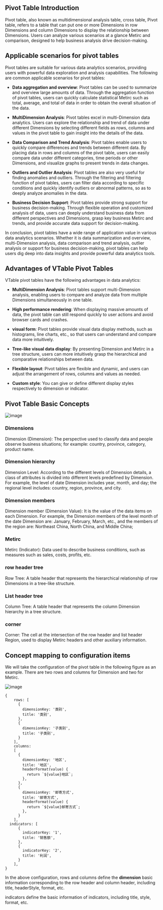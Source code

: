 ## Pivot Table Introduction

Pivot table, also known as multidimensional analysis table, cross table, Pivot table, refers to a table that can put one or more Dimensions in row Dimensions and column Dimensions to display the relationship between Dimensions. Users can analyze various scenarios at a glance Metirc and comparison, designed to help business analysis drive decision-making.

## Applicable scenarios for pivot tables

Pivot tables are suitable for various data analytics scenarios, providing users with powerful data exploration and analysis capabilities. The following are common applicable scenarios for pivot tables:

*   **Data aggregation and overview**: Pivot tables can be used to summarize and overview large amounts of data. Through the aggregation function of pivot tables, users can quickly calculate statistical Metirc such as total, average, and total of data in order to obtain the overall situation of the data.

*   **MultiDimension Analysis**: Pivot tables excel in multi-Dimension data analytics. Users can explore the relationship and trend of data under different Dimensions by selecting different fields as rows, columns and values in the pivot table to gain insight into the details of the data.

*   **Data Comparison and Trend Analysis**: Pivot tables enable users to quickly compare differences and trends between different data. By placing data in rows and columns of the pivot table, users can easily compare data under different categories, time periods or other Dimensions, and visualize graphs to present trends in data changes.

*   **Outliers and Outlier Analysis**: Pivot tables are also very useful for finding anomalies and outliers. Through the filtering and filtering function of pivot tables, users can filter data according to specific conditions and quickly identify outliers or abnormal patterns, so as to deeply analyze anomalies in the data.

*   **Business Decision Support**: Pivot tables provide strong support for business decision-making. Through flexible operation and customized analysis of data, users can deeply understand business data from different perspectives and Dimensions, grasp key business Metirc and trends, and provide accurate data support for decision-making.

In conclusion, pivot tables have a wide range of application value in various data analytics scenarios. Whether it is data summarization and overview, multi-Dimension analysis, data comparison and trend analysis, outlier analysis or support for business decision-making, pivot tables can help users dig deep into data insights and provide powerful data analytics tools.

## Advantages of VTable Pivot Tables

VTable pivot tables have the following advantages in data analytics:

*   **MultiDimension Analysis**: Pivot tables support multi-Dimension analysis, enabling users to compare and analyze data from multiple Dimensions simultaneously in one table.

*   **High performance rendering**: When displaying massive amounts of data, the pivot table can still respond quickly to user actions and avoid browser cards and crashes.

*   **visual form**: Pivot tables provide visual data display methods, such as histograms, line charts, etc., so that users can understand and compare data more intuitively.

*   **Tree-like visual data display**: By presenting Dimension and Metirc in a tree structure, users can more intuitively grasp the hierarchical and comparative relationships between data.

*   **Flexible layout**: Pivot tables are flexible and dynamic, and users can adjust the arrangement of rows, columns and values as needed.

*   **Custom style**: You can give or define different display styles respectively to dimension or indicator.

## Pivot Table Basic Concepts

![image](https://lf9-dp-fe-cms-tos.byteorg.com/obj/bit-cloud/4f62a673241122408f7245401.png)

### Dimensions

Dimension (Dimension): The perspective used to classify data and people observe business situations; for example: country, province, category, product name.

### Dimension hierarchy

Dimension Level: According to the different levels of Dimension details, a class of attributes is divided into different levels predefined by Dimension. For example, the level of date Dimension includes year, month, and day; the regional level includes: country, region, province, and city.

### Dimension members

Dimension member (Dimension Value): It is the value of the data items on each Dimension. For example, the Dimension members of the level month of the date Dimension are: January, February, March, etc., and the members of the region are: Northeast China, North China, and Middle China;

### Metirc

Metirc (Indicator): Data used to describe business conditions, such as measures such as sales, costs, profits, etc.

### row header tree

Row Tree: A table header that represents the hierarchical relationship of row Dimensions in a tree-like structure.

### List header tree

Column Tree: A table header that represents the column Dimension hierarchy in a tree structure.

### corner

Corner: The cell at the intersection of the row header and list header Region, used to display Metirc headers and other auxiliary information.

## Concept mapping to configuration items

We will take the configuration of the pivot table in the following figure as an example. There are two rows and columns for Dimension and two for Metirc.

![image](https://lf9-dp-fe-cms-tos.byteorg.com/obj/bit-cloud/eb08aeafba39ab34c8a08c60c.jpeg)

    {
        rows: [
          {
            dimensionKey: '类别',
            title: '类别',
          },
          {
            dimensionKey: '子类别',
            title: '子类别',
          }
        ],
        columns: 
        [
          {
            dimensionKey: '地区',
            title: '地区',
            headerFormat(value) {
              return `${value}地区`;
            },
          },
          {
            dimensionKey: '邮寄方式',
            title: '邮寄方式',
            headerFormat(value) {
              return `${value}邮寄方式`;
            },
          }
        ],
      indicators: [
          {
            indicatorKey: '1',
            title: '销售额',
          },
          {
            indicatorKey: '2',
            title: '利润',
          }
        ],
    }


In the above configuration, rows and columns define the **dimension** basic information corresponding to the row header and column header, including title, headerStyle, format, etc.

indicators define the basic information of indicators, including title, style, format, etc.